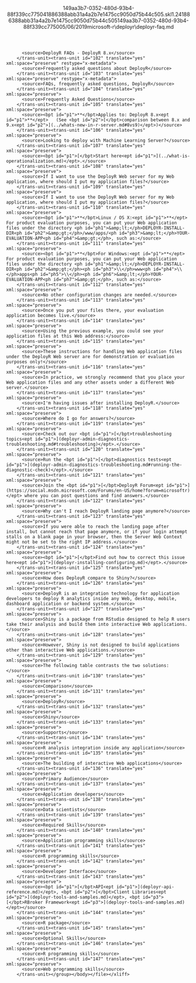 <?xml version="1.0"?><xliff version="1.2" xmlns="urn:oasis:names:tc:xliff:document:1.2" xmlns:xsi="http://www.w3.org/2001/XMLSchema-instance" xsi:schemaLocation="urn:oasis:names:tc:xliff:document:1.2 xliff-core-1.2-transitional.xsd"><file datatype="xml" original="deployr-faq.md" source-language="en-US" target-language="en-US"><header><tool tool-id="mdxliff" tool-name="mdxliff" tool-version="1.0-1931010" tool-company="Microsoft" /><xliffext:skl_file_name xmlns:xliffext="urn:microsoft:content:schema:xliffextensions">149aa3b7-0352-480d-93b4-88f339cc775041886388abb31a4a2b7e1475cc9050d75b44c505.skl</xliffext:skl_file_name><xliffext:version xmlns:xliffext="urn:microsoft:content:schema:xliffextensions">1.2</xliffext:version><xliffext:ms.openlocfilehash xmlns:xliffext="urn:microsoft:content:schema:xliffextensions">41886388abb31a4a2b7e1475cc9050d75b44c505</xliffext:ms.openlocfilehash><xliffext:ms.sourcegitcommit xmlns:xliffext="urn:microsoft:content:schema:xliffextensions">149aa3b7-0352-480d-93b4-88f339cc7750</xliffext:ms.sourcegitcommit><xliffext:ms.lasthandoff xmlns:xliffext="urn:microsoft:content:schema:xliffextensions">05/06/2019</xliffext:ms.lasthandoff><xliffext:ms.openlocfilepath xmlns:xliffext="urn:microsoft:content:schema:xliffextensions">microsoft-r\deployr\deployr-faq.md</xliffext:ms.openlocfilepath></header><body><group id="content" extype="content"><trans-unit id="101" translate="yes" xml:space="preserve" restype="x-metadata">
          <source>DeployR FAQs - DeployR 8.x</source>
        </trans-unit><trans-unit id="102" translate="yes" xml:space="preserve" restype="x-metadata">
          <source>Frequently asked questions about DeployR</source>
        </trans-unit><trans-unit id="103" translate="yes" xml:space="preserve" restype="x-metadata">
          <source>FAQs, frequently asked questions, DeployR</source>
        </trans-unit><trans-unit id="104" translate="yes" xml:space="preserve">
          <source>Frequently Asked Questions</source>
        </trans-unit><trans-unit id="105" translate="yes" xml:space="preserve">
          <source><bpt id="p1">**</bpt>Applies to: DeployR 8.x<ept id="p1">**</ept>   (See <bpt id="p2">[</bpt>comparison between 8.x and 9.x<ept id="p2">](../whats-new-in-r-server.md#8vs9)</ept>)</source>
        </trans-unit><trans-unit id="106" translate="yes" xml:space="preserve">
          <source>Looking to deploy with Machine Learning Server?</source>
        </trans-unit><trans-unit id="107" translate="yes" xml:space="preserve">
          <source><bpt id="p1">[</bpt>Start here<ept id="p1">](../what-is-operationalization.md)</ept>.</source>
        </trans-unit><trans-unit id="108" translate="yes" xml:space="preserve">
          <source>If I want to use the DeployR Web server for my Web application, where should I put my application files?</source>
        </trans-unit><trans-unit id="109" translate="yes" xml:space="preserve">
          <source>If I want to use the DeployR Web server for my Web application, where should I put my application files?</source>
        </trans-unit><trans-unit id="110" translate="yes" xml:space="preserve">
          <source><bpt id="p1">**</bpt>Linux / OS X:<ept id="p1">**</ept> For product evaluation purposes, you can put your Web application files under the directory <ph id="ph1">&amp;lt;</ph>DEPLOYR-INSTALL-DIR<ph id="ph2">&amp;gt;</ph>/www/apps/<ph id="ph3">&amp;lt;</ph>YOUR-EVALUATION-APP<ph id="ph4">&amp;gt;</ph>, such as:</source>
        </trans-unit><trans-unit id="111" translate="yes" xml:space="preserve">
          <source><bpt id="p1">**</bpt>For Windows:<ept id="p1">**</ept> For product evaluation purposes, you can put your Web application files under the directory <ph id="ph1">&amp;lt;</ph>DEPLOYR-INSTALL-DIR<ph id="ph2">&amp;gt;</ph><ph id="ph3">\\</ph>www<ph id="ph4">\\</ph>apps<ph id="ph5">\\</ph><ph id="ph6">&amp;lt;</ph>YOUR-EVALUATION-APP<ph id="ph7">&amp;gt;</ph>, such as:</source>
        </trans-unit><trans-unit id="112" translate="yes" xml:space="preserve">
          <source>No other configuration changes are needed.</source>
        </trans-unit><trans-unit id="113" translate="yes" xml:space="preserve">
          <source>Once you put your files there, your evaluation application becomes live.</source>
        </trans-unit><trans-unit id="114" translate="yes" xml:space="preserve">
          <source>Using the previous example, you could see your application files at this Web address:</source>
        </trans-unit><trans-unit id="115" translate="yes" xml:space="preserve">
          <source>These instructions for handling Web application files under the DeployR Web server are for demonstration or evaluation purposes only!</source>
        </trans-unit><trans-unit id="116" translate="yes" xml:space="preserve">
          <source>In practice, we strongly recommend that you place your Web application files and any other assets under a different Web server.</source>
        </trans-unit><trans-unit id="117" translate="yes" xml:space="preserve">
          <source>I'm having issues after installing DeployR.</source>
        </trans-unit><trans-unit id="118" translate="yes" xml:space="preserve">
          <source>Where do I go for answers?</source>
        </trans-unit><trans-unit id="119" translate="yes" xml:space="preserve">
          <source>Check out our <bpt id="p1">[</bpt>troubleshooting topics<ept id="p1">](deployr-admin-diagnostics-troubleshooting.md#troubleshooting)</ept>.</source>
        </trans-unit><trans-unit id="120" translate="yes" xml:space="preserve">
          <source>Run the <bpt id="p1">[</bpt>diagnostics tests<ept id="p1">](deployr-admin-diagnostics-troubleshooting.md#running-the-diagnostic-check)</ept>.</source>
        </trans-unit><trans-unit id="121" translate="yes" xml:space="preserve">
          <source>Join the <bpt id="p1">[</bpt>DeployR Forum<ept id="p1">](https://social.msdn.microsoft.com/Forums/en-US/home?forum=microsoftr)</ept> where you can post questions and find answers.</source>
        </trans-unit><trans-unit id="122" translate="yes" xml:space="preserve">
          <source>Why can't I reach DeployR landing page anymore?</source>
        </trans-unit><trans-unit id="123" translate="yes" xml:space="preserve">
          <source>If you were able to reach the landing page after install, but cannot reach that page anymore, or if your login attempt stalls on a blank page in your browser, then the Server Web Context might not be set to the right IP address.</source>
        </trans-unit><trans-unit id="124" translate="yes" xml:space="preserve">
          <source><bpt id="p1">[</bpt>Find out how to correct this issue here<ept id="p1">](deployr-installing-configuring.md)</ept>.</source>
        </trans-unit><trans-unit id="125" translate="yes" xml:space="preserve">
          <source>How does DeployR compare to Shiny?</source>
        </trans-unit><trans-unit id="126" translate="yes" xml:space="preserve">
          <source>DeployR is an integration technology for application developers to deploy R analytics inside any Web, desktop, mobile, dashboard application or backend system.</source>
        </trans-unit><trans-unit id="127" translate="yes" xml:space="preserve">
          <source>Shiny is a package from RStudio designed to help R users take their analysis and build them into interactive Web applications.</source>
        </trans-unit><trans-unit id="128" translate="yes" xml:space="preserve">
          <source>However, Shiny is not designed to build applications other than interactive Web applications.</source>
        </trans-unit><trans-unit id="129" translate="yes" xml:space="preserve">
          <source>The following table contrasts the two solutions:</source>
        </trans-unit><trans-unit id="130" translate="yes" xml:space="preserve">
          <source>Comparison</source>
        </trans-unit><trans-unit id="131" translate="yes" xml:space="preserve">
          <source>DeployR</source>
        </trans-unit><trans-unit id="132" translate="yes" xml:space="preserve">
          <source>Shiny</source>
        </trans-unit><trans-unit id="133" translate="yes" xml:space="preserve">
          <source>Supports</source>
        </trans-unit><trans-unit id="134" translate="yes" xml:space="preserve">
          <source>R analysis integration inside any application</source>
        </trans-unit><trans-unit id="135" translate="yes" xml:space="preserve">
          <source>The building of interactive Web applications</source>
        </trans-unit><trans-unit id="136" translate="yes" xml:space="preserve">
          <source>Primary Audience</source>
        </trans-unit><trans-unit id="137" translate="yes" xml:space="preserve">
          <source>Application developers</source>
        </trans-unit><trans-unit id="138" translate="yes" xml:space="preserve">
          <source>Data scientists</source>
        </trans-unit><trans-unit id="139" translate="yes" xml:space="preserve">
          <source>Required Skills</source>
        </trans-unit><trans-unit id="140" translate="yes" xml:space="preserve">
          <source>Application programming skills</source>
        </trans-unit><trans-unit id="141" translate="yes" xml:space="preserve">
          <source>R programming skills</source>
        </trans-unit><trans-unit id="142" translate="yes" xml:space="preserve">
          <source>Developer Interface</source>
        </trans-unit><trans-unit id="143" translate="yes" xml:space="preserve">
          <source><bpt id="p1">[</bpt>API<ept id="p1">](deployr-api-reference.md)</ept>, <bpt id="p2">[</bpt>Client Libraries<ept id="p2">](deployr-tools-and-samples.md)</ept>, <bpt id="p3">[</bpt>RBroker Framework<ept id="p3">](deployr-tools-and-samples.md)</ept></source>
        </trans-unit><trans-unit id="144" translate="yes" xml:space="preserve">
          <source>R package</source>
        </trans-unit><trans-unit id="145" translate="yes" xml:space="preserve">
          <source>Optional Skills</source>
        </trans-unit><trans-unit id="146" translate="yes" xml:space="preserve">
          <source>R programming skills</source>
        </trans-unit><trans-unit id="147" translate="yes" xml:space="preserve">
          <source>Web programming skills</source>
        </trans-unit></group></body></file></xliff>